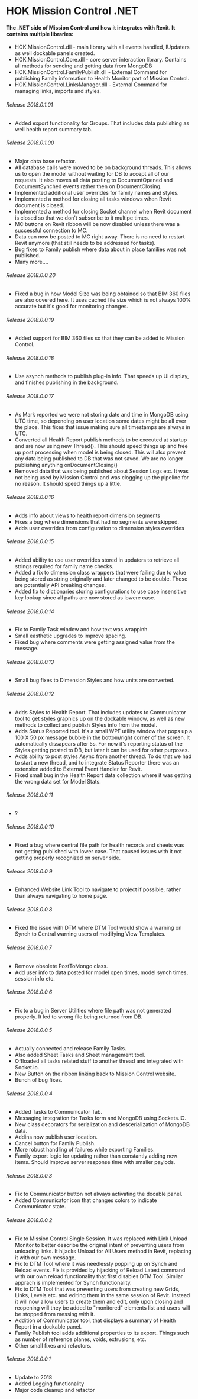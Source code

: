 # HOK Mission Control .NET

#### The .NET side of Mission Control and how it integrates with Revit. It contains multiple libraries: 

* HOK.MissionControl.dll - main library with all events handled, IUpdaters as well dockable panels created. 
* HOK.MissionControl.Core.dll - core server interaction library. Contains all methods for sending and getting data from MongoDB
* HOK.MissionControl.FamilyPublish.dll - External Command for publishing Family information to Health Monitor part of Mission Control.
* HOK.MissionControl.LinksManager.dll - External Command for managing links, imports and styles. 

###### Release 2018.0.1.01

* Added export functionality for Groups. That includes data publishing as well health report summary tab. 

###### Release 2018.0.1.00

* Major data base refactor. 
* All database calls were moved to be on background threads. This allows us to open the model without waiting for DB to accept all of our requests. It also moves all data posting to DocumentOpened and DocumentSynched events rather then on DocumentClosing. 
* Implemented additional user overrides for family names and styles. 
* Implemented a method for closing all tasks windows when Revit document is closed. 
* Implemented a method for closing Socket channel when Revit document is closed so that we don't subscribe to it multipe times.
* MC buttons on Revit ribbon will be now disabled unless there was a successful connection to MC. 
* Data can now be posted to MC right away. There is no need to restart Revit anymore (that still needs to be addressed for tasks).
* Bug fixes to Family publish where data about in place families was not published. 
* Many more....

###### Release 2018.0.0.20

* Fixed a bug in how Model Size was being obtained so that BIM 360 files are also covered here. It uses cached file size which is not always 100% accurate but it's good for monitoring changes.  

###### Release 2018.0.0.19

* Added support for BIM 360 files so that they can be added to Mission Control.

###### Release 2018.0.0.18

* Use asynch methods to publish plug-in info. That speeds up UI display, and finishes publishing in the background.

###### Release 2018.0.0.17

* As Mark reported we were not storing date and time in MongoDB using UTC time, so depending on user location some dates might be all over the place. This fixes that issue making sure all timestamps are always in UTC. 
* Converted all Health Report publish methods to be executed at startup and are now using new Thread(). This should speed things up and free up post processing when model is being closed. This will also prevent any data being published to DB that was not saved. We are no longer publishing anything onDocumentClosing()
* Removed data that was being published about Session Logs etc. It was not being used by Mission Control and was clogging up the pipeline for no reason. It should speed things up a little.

###### Release 2018.0.0.16

* Adds info about views to health report dimension segments
* Fixes a bug where dimensions that had no segments were skipped.
* Adds user overrides from configuration to dimension styles overrides

###### Release 2018.0.0.15

* Added ability to use user overrides stored in updaters to retrieve all strings required for family name checks. 
* Added a fix to dimension class wrappers that were failing due to value being stored as string originally and later changed to be double. These are potentially API breaking changes. 
* Added fix to dictionaries storing configurations to use case insensitive key lookup since all paths are now stored as lowere case. 

###### Release 2018.0.0.14

* Fix to Family Task window and how text was wrappinh. 
* Small easthetic upgrades to improve spacing.
* Fixed bug where comments were getting assigned value from the message. 

###### Release 2018.0.0.13

* Small bug fixes to Dimension Styles and how units are converted.

###### Release 2018.0.0.12

* Adds Styles to Health Report. That includes updates to Communicator tool to get styles graphics up on the dockable window, as well as new methods to collect and publish Styles info from the model. 
* Adds Status Reported tool. It's a small WPF utility window that pops up a 100 X 50 px message bubble in the bottom/right corner of the screen. It automatically dissapears after 5s. For now it's reporting status of the Styles getting posted to DB, but later it can be used for other purposes. 
* Adds ability to post styles Async from another thread. To do that we had to start a new thread, and to integrate Status Reporter there was an extension added to External Event Handler for Revit. 
* Fixed small bug in the Health Report data collection where it was getting the wrong data set for Model Stats. 

###### Release 2018.0.0.11

* ?

###### Release 2018.0.0.10

* Fixed a bug where central file path for health records and sheets was not getting published with lower case. That caused issues with it not getting properly recognized on server side.

###### Release 2018.0.0.9

* Enhanced Website Link Tool to navigate to project if possible, rather than always navigating to home page.

###### Release 2018.0.0.8

* Fixed the issue with DTM where DTM Tool would show a warning on Synch to Central warning users of modifying View Templates.

###### Release 2018.0.0.7

* Remove obsolete PostToMongo class. 
* Add user info to data posted for model open times, model synch times, session info etc.

###### Release 2018.0.0.6

* Fix to a bug in Server Utilities where file path was not generated properly. It led to wrong file being returned from DB.

###### Release 2018.0.0.5

* Actually connected and release Family Tasks. 
* Also added Sheet Tasks and Sheet management tool.
* Offloaded all tasks related stuff to another thread and integrated with Socket.io. 
* New Button on the ribbon linking back to Mission Control website.
* Bunch of bug fixes.

###### Release 2018.0.0.4

* Added Tasks to Communicator Tab.
* Messaging integration for Tasks form and MongoDB using Sockets.IO.
* New class decorators for serialization and descerialization of MongoDB data.
* Addins now publish user location.
* Cancel button for Family Publish.
* More robust handling of failures while exporting Families.
* Family export logic for updating rather than constantly adding new items. Should improve server response time with smaller paylods.


###### Release 2018.0.0.3

* Fix to Communicator button not always activating the docable panel. 
* Added Communicator icon that changes colors to indicate Communicator state.

###### Release 2018.0.0.2

* Fix to Mission Control Single Session. It was replaced with Link Unload Monitor to better describe the original intent of preventing
users from unloading links. It hijacks Unload for All Users method in Revit, replacing it with our own message. 
* Fix to DTM Tool where it was needlessly popping up on Synch and Reload events. Fix is provided by hijacking of Reload Latest command
with our own reload functionality that first disables DTM Tool. Similar apprach is implemented for Synch functionality. 
* Fix to DTM Tool that was preventing users from creating new Grids, Links, Levels etc. and editing them in the same session of Revit. 
Instead it will now allow users to create them and edit, only upon closing and reopening will they be added to "monitored" elements list
and users will be stopped from messing with it. 
* Addition of Communicator tool, that displays a summary of Health Report in a dockable panel.
* Family Publish tool adds additional properties to its export. Things such as number of reference planes, voids, extrusions, etc. 
* Other small fixes and refactors.

###### Release 2018.0.0.1

* Update to 2018
* Added Logging functionality
* Major code cleanup and refactor
